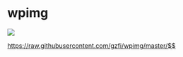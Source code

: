 # wpimg

![](https://raw.githubusercontent.com/gzfi/wpimg/master/20200208000716.jpg)

https://raw.githubusercontent.com/gzfi/wpimg/master/$$

